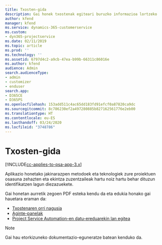 ```yaml
---
title: Txosten-gida
description: Gai honek txostenak egiteari buruzko informazioa lortzeko estekak eskaintzen ditu.
author: kfend
manager: kfend
ms.service: dynamics-365-customerservice
ms.custom:
- dyn365-projectservice
ms.date: 02/11/2019
ms.topic: article
ms.prod: ''
ms.technology: ''
ms.assetid: 6797d4c2-a9cb-47ea-b99b-66311c86016e
ms.author: kfend
audience: Admin
search.audienceType:
- admin
- customizer
- enduser
search.app:
- D365CE
- D365PS
ms.openlocfilehash: 153add511c4ac65dd183fd91efcf0a87820ca9dc
ms.sourcegitcommit: 8c786230ef2a497280885b827162561776e2eb00
ms.translationtype: HT
ms.contentlocale: eu-ES
ms.lasthandoff: 03/24/2020
ms.locfileid: "3748786"
---
```

# <a name="reporting-guide"></a>Txosten-gida

[!INCLUDE[cc-applies-to-psa-app-3.x](../../includes/cc-applies-to-psa-app-3x.md)]

Aplikazio honetako jakinarazpen metodoek eta teknologiek zure proiektuen osasuna zehazten eta ekintza zuzentzaileak hartu noiz hartu behar dituzun identifikatzen lagun diezazuekete. 

Gai honetan aurretik zegoen PDF esteka kendu da eta edukia honako gai hauetara eraman da:

- [Txostenaren orri nagusia](../reports-reporting-dynamics-365-project-service.md)
- [Aginte-panelak](../reports-dashboards.md)
- [Project Service Automation-en datu-ereduarekin lan egitea](../reports-working-project-service-data-model.md)

> [!NOTE]
> Gai hau etorkizuneko dokumentazio-eguneratze batean kenduko da. 

